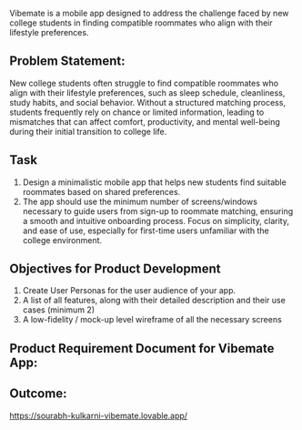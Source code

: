 Vibemate is a mobile app designed to address the challenge faced by new college students in
finding compatible roommates who align with their lifestyle preferences.


## Problem Statement:
New college students often struggle to find compatible roommates who align with their lifestyle preferences, such as sleep schedule, cleanliness, study habits, and social behavior. 
Without a structured matching process, students frequently rely on chance or limited information, leading
to mismatches that can affect comfort, productivity, and mental well-being during their initial
transition to college life.

## Task
1. Design a minimalistic mobile app that helps new students find suitable roommates based on shared preferences.
2. The app should use the minimum number of screens/windows necessary to guide users from sign-up to roommate matching, ensuring a smooth and intuitive onboarding process. Focus on simplicity, clarity, and ease of use, especially for first-time users unfamiliar with the college environment.

## Objectives for Product Development
1. Create User Personas for the user audience of your app.
2. A list of all features, along with their detailed description and their use cases (minimum 2)
3. A low-fidelity / mock-up level wireframe of all the necessary screens


## Product Requirement Document for Vibemate App:


## Outcome:
https://sourabh-kulkarni-vibemate.lovable.app/ 
